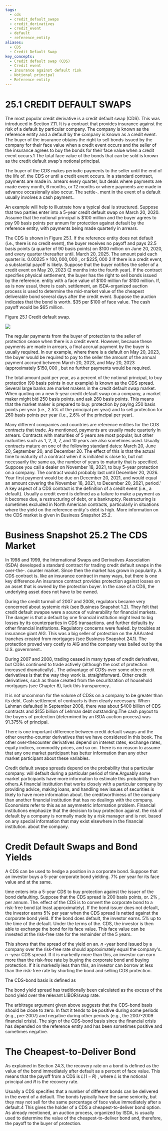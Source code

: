 ```yaml
---
tags:
  - cds
  - credit_default_swaps
  - credit_derivatives
  - credit_event
  - default
  - reference_entity
aliases:
  - CDS
  - Credit Default Swap
key_concepts:
  - Credit default swap (CDS)
  - Credit event
  - Insurance against default risk
  - Notional principal
  - Reference entity
---
```


# 25.1 CREDIT DEFAULT SWAPS  

The most popular credit derivative is a credit default swap (CDS). This was introduced in Section 7.11. It is a contract that provides insurance against the risk of a default by particular company. The company is known as the reference entity and a default by the company is known as a credit event. The buyer of the insurance obtains the right to sell bonds issued by the company for their face value when a credit event occurs and the seller of the insurance agrees to buy the bonds for their face value when a credit event occurs.1 The total face value of the bonds that can be sold is known as the credit default swap's notional principal.  

The buyer of the CDS makes periodic payments to the seller until the end of the life of. the CDS or until a credit event occurs. In a standard contract, payments are made in. arrears every quarter, but deals where payments are made every month, 6 months, or 12 months or where payments are made in advance occasionally also occur. The settle-. ment in the event of a default usually involves a cash payment..  

An example will help to illustrate how a typical deal is structured. Suppose that two parties enter into a 5-year credit default swap on March 20, 2020. Assume that the notional principal is $\$100$ million and the buyer agrees to pay 90 basis points per annum for protection against default by the reference entity, with payments being made quarterly in arrears.  

The CDS is shown in Figure 25.1. If the reference entity does not default (i.e., there is no credit event), the buyer receives no payoff and pays 22.5 basis points (a quarter of 90 basis points) on $\$100$ million on June 20, 2020, and every quarter thereafter until. March 20, 2025. The amount paid each quarter is. $0.00225\times100,000,000$ , or $\$225,000$ 2 If there is a credit event, a substantial payoff is likely. Suppose that the buyer notifies the seller of a credit event on May 20, 2023 (2 months into the fourth year). If the contract specifies physical settlement, the buyer has the right to sell bonds issued by the reference. entity with a face value of $\$100$ million for $\$100$ million. If, as is now usual, there is cash. settlement, an ISDA-organized auction process is used to determine the mid-market value of the cheapest deliverable bond several days after the credit event. Suppose the auction indicates that the bond is worth. $\$35$ per $\$100$ of face value. The cash payoff would be $\$65$ million.  

Figure 25.1 Credit default swap.  

![](849016e2d4bd4a824e0c1705e5220731398e581432fd75b257195772e16b08b1.jpg)  

The regular payments from the buyer of protection to the seller of protection cease when there is a credit event. However, because these payments are made in arrears, a final accrual payment by the buyer is usually required. In our example, where there is a default on May 20, 2023, the buyer would be required to pay to the seller the amount of the annual payment accrued between March 20, 2023, and May 20, 2023 (approximately $\$150,000$ , but no further payments would be required.  

The total amount paid per year, as a percent of the notional principal, to buy protection (90 basis points in our example) is known as the CDS spread. Several large banks are market makers in the credit default swap market. When quoting on a new 5-year credit default swap on a company, a market maker might bid 250 basis points. and ask 260 basis points. This means that the market maker is prepared to buy. protection by paying 250 basis points per year (i.e., $2.5\%$ of the principal per year) and to sell protection for 260 basis points per year (i.e., $2.6\%$ of the principal per year).  

Many different companies and countries are reference entities for the CDS contracts that trade. As mentioned, payments are usually made quarterly in arrears. Contracts with maturities of 5 years are most popular, but other maturities such as 1, 2, 3, 7, and 10 years are also sometimes used. Usually contracts mature on one of the following standard dates: March 20, June 20, September 20, and December 20. The effect of this is that the actual time to maturity of a contract when it is initiated is close to, but not necessarily the same as, the number of years to maturity that is specified. Suppose you call a dealer on November 18, 2021, to buy 5-year protection on a company. The contract would probably last until December 20, 2026. Your first payment would be due on December 20, 2021, and would equal an amount covering the November 18, 2021, to December 20, 2021, period.' A key aspect of a CDS contract is the definition of a credit event (i.e., a default). Usually a credit event is defined as a failure to make a payment as it becomes due, a restructuring of debt, or a bankruptcy. Restructuring is sometimes excluded in North American contracts, particularly in situations where the yield on the reference entity's debt is high. More information on the CDS market is given in Business Snapshot 25.2.  

# Business Snapshot 25.2 The CDS Market  

In 1998 and 1999, the International Swaps and Derivatives Association (ISDA) developed a standard contract for trading credit default swaps in the over-the-. counter market. Since then the market has grown in popularity. A CDS contract is. like an insurance contract in many ways, but there is one key difference.An insurance contract provides protection against losses on an asset that is owned by the protection buyer. In the case of a CDS, the underlying asset does not have to be owned.  

During the credit turmoil of 2007 and 2008, regulators became very concerned about systemic risk (see Business Snapshot 1.2). They felt that credit default swapse were a source of vulnerability for financial markets. The danger is that a default by one financial institution might lead to big losses by its counterparties in CDS transactions. and further defaults by other financial institutions. Regulatory concerns were fueled. by troubles at insurance giant AIG. This was a big seller of protection on the AAArated tranches created from mortgages (see Business Snapshot 24.1). The protection proved very costly to AIG and the company was bailed out by the U.S. government..  

During 2007 and 2008, trading ceased in many types of credit derivatives, but CDSs continued to trade actively (although the cost of protection increased dramatically).. The advantage of CDSs over some other credit derivatives is that the way they work is. straightforward. Other credit derivatives, such as those created from the securitization of household mortgages (see Chapter 8), lack this transparency..  

It is not uncommon for the volume of CDSs on a company to be greater than its debt. Cash settlement of contracts is then clearly necessary. When Lehman defaulted in September 2008, there was about $\$400$ billion of CDS contracts and $\$155$ billion of Lehman debt outstanding.The cash payout to the buyers of protection (determined by an ISDA auction process) was $91.375\%$ of principal.  

There is one important difference between credit default swaps and the other overthe-counter derivatives that we have considered in this book. The other over-thecounter derivatives depend on interest rates, exchange rates, equity indices, commodity prices, and so on. There is no reason to assume that any one market participant has better information than any other market participant about these variables.  

Credit default swaps spreads depend on the probability that a particular company. will default during a particular period of time.Arguably some market participants have more information to estimate this probability than others.A financial institution that works closely with a particular company by providing advice, making loans, and handling new issues of securities is likely to have more information about. the creditworthiness of the company than another financial institution that has no dealings with the company. Economists refer to this as an asymmetric information problem. Financial institutions emphasize that the decision to buy protection against. the risk of default by a company is normally made by a risk manager and is not. based on any special information that may exist elsewhere in the financial institution. about the company.  

# Credit Default Swaps and Bond Yields  

A CDS can be used to hedge a position in a corporate bond. Suppose that an investor buys a 5-year corporate bond yielding. $7\%$ per year for its face value and at the same.  

time enters into a 5-year CDS to buy protection against the issuer of the bond defaulting. Suppose that the CDS spread is 200 basis points, or. $2\%$ , per annum. The. effect of the CDS is to convert the corporate bond to a risk-free bond (at least approximately). If the bond issuer does not default, the investor earns $5\%$ per year when the CDS spread is netted against the corporate bond yield. If the bond does default, the investor earns. $5\%$ up to the time of the default. Under the terms of the. CDS, the investor is then able to exchange the bond for its face value. This face value can be invested at the risk-free rate for the remainder of the 5 years.  

This shows that the spread of the yield on an. $n$ -year bond issued by a company over the risk-free rate should approximately equal the company's. $n$ -year CDS spread. If it is markedly more than this, an investor can earn more than the risk-free rate by buying the corporate bond and buying protection. If it is markedly less than this, an investor can borrow at less than the risk-free rate by shorting the bond and selling CDS protection.  

The CDS-bond basis is defined as  

The bond yield spread has traditionally been calculated as the excess of the bond yield over the relevant LIBOR/swap rate.  

The arbitrage argument given above suggests that the CDS-bond basis should be close to zero. In fact it tends to be positive during some periods (e.g., pre-2007) and negative during other periods (e.g., the 2007-2009 financial crisis). The sign of the CDS-bond basis since the financial crisis has depended on the reference entity and has been sometimes positive and sometimes negative.  

# The Cheapest-to-Deliver Bond  

As explained in Section 24.3, the recovery rate on a bond is defined as the value of the bond immediately after default as a percent of face value. This means that the payoff from a CDS is $L(1-R)$ , where $L$ is the notional principal and $R$ is the recovery rate.  

Usually a CDS specifies that a number of different bonds can be delivered in the event of a default. The bonds typically have the same seniority, but they may not sell for the same percentage of face value immediately after a default.4 This gives the holder of a CDS a cheapest-to-deliver bond option. As already mentioned, an auction process, organized by ISDA, is usually used to determine the value of the cheapest-to-deliver bond and, therefore, the payoff to the buyer of protection.  

